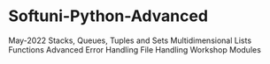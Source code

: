 # Softuni-Python-Advanced
May-2022
Stacks, Queues, Tuples and Sets
Multidimensional Lists
Functions Advanced
Error Handling
File Handling
Workshop
Modules

